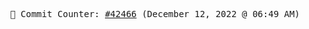 <p align="center">
    <samp>
        📮 Commit Counter: <a href="https://github.com/Javascript-void0/Javascript-void0/commits/main">#42466</a> (December 12, 2022 @ 06:49 AM)
    </samp>
</p>